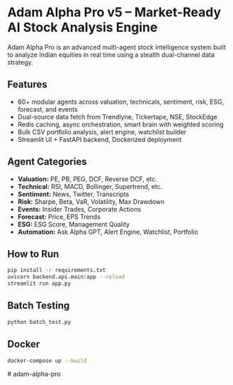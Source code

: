 
# Adam Alpha Pro v5 – Market-Ready AI Stock Analysis Engine

Adam Alpha Pro is an advanced multi-agent stock intelligence system built to analyze Indian equities in real time using a stealth dual-channel data strategy.

## Features
- 60+ modular agents across valuation, technicals, sentiment, risk, ESG, forecast, and events
- Dual-source data fetch from Trendlyne, Tickertape, NSE, StockEdge
- Redis caching, async orchestration, smart brain with weighted scoring
- Bulk CSV portfolio analysis, alert engine, watchlist builder
- Streamlit UI + FastAPI backend, Dockerized deployment

## Agent Categories
- **Valuation:** PE, PB, PEG, DCF, Reverse DCF, etc.
- **Technical:** RSI, MACD, Bollinger, Supertrend, etc.
- **Sentiment:** News, Twitter, Transcripts
- **Risk:** Sharpe, Beta, VaR, Volatility, Max Drawdown
- **Events:** Insider Trades, Corporate Actions
- **Forecast:** Price, EPS Trends
- **ESG:** ESG Score, Management Quality
- **Automation:** Ask Alpha GPT, Alert Engine, Watchlist, Portfolio

## How to Run
```bash
pip install -r requirements.txt
uvicorn backend.api.main:app --reload
streamlit run app.py
```

## Batch Testing
```bash
python batch_test.py
```

## Docker
```bash
docker-compose up --build
```
#   a d a m - a l p h a - p r o  
 